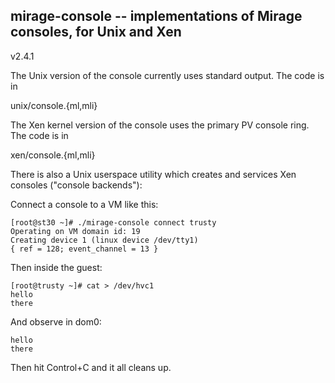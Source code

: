 ## mirage-console -- implementations of Mirage consoles, for Unix and Xen

v2.4.1
 
The Unix version of the console currently uses standard output. The code is in

  unix/console.{ml,mli}

The Xen kernel version of the console uses the primary PV console ring. The
code is in

  xen/console.{ml,mli}

There is also a Unix userspace utility which creates and services Xen consoles
("console backends"):

Connect a console to a VM like this:

```
[root@st30 ~]# ./mirage-console connect trusty
Operating on VM domain id: 19
Creating device 1 (linux device /dev/tty1)
{ ref = 128; event_channel = 13 }
```

Then inside the guest:

```
[root@trusty ~]# cat > /dev/hvc1
hello
there
```

And observe in dom0:

```
hello
there
```

Then hit Control+C and it all cleans up.

